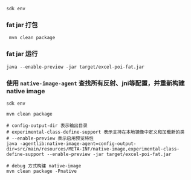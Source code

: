 ```shell
sdk env
```

### fat jar 打包
```shell
 mvn clean package
```

### fat jar 运行
```shell
java --enable-preview -jar target/excel-poi-fat.jar
```

### 使用 `native-image-agent` 查找所有反射、jni等配置，并重新构建native image
```shell
sdk env

mvn clean package 

# config-output-dir 表示输出目录
# experimental-class-define-support 表示支持在本地镜像中定义和加载新的类
# --enable-preview 表示启用预览特性
java -agentlib:native-image-agent=config-output-dir=src/main/resources/META-INF/native-image,experimental-class-define-support --enable-preview -jar target/excel-poi-fat.jar

# debug 方式构建 native-image
mvn clean package -Pnative
```